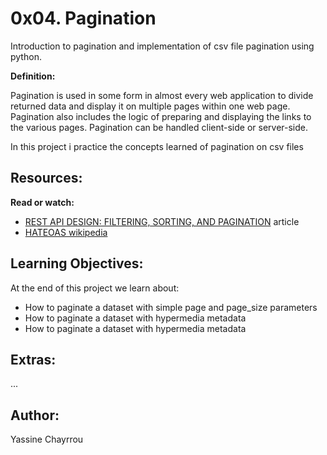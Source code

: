 # 0x04. Pagination

Introduction to pagination and implementation of csv file pagination using python.

**Definition:**

Pagination is used in some form in almost every web application to divide returned data and display it on multiple pages within one web page. Pagination also includes the logic of preparing and displaying the links to the various pages. Pagination can be handled client-side or server-side.

In this project i practice the concepts learned of pagination on csv files
## Resources:

**Read or watch:**

- <a href="https://www.moesif.com/blog/technical/api-design/REST-API-Design-Filtering-Sorting-and-Pagination/#pagination" target="_blank">REST API DESIGN: FILTERING, SORTING, AND PAGINATION</a> article
- <a href="https://en.wikipedia.org/wiki/HATEOAS" target="_blank">HATEOAS wikipedia</a>

## Learning Objectives:

At the end of this project we learn about:

- How to paginate a dataset with simple page and page_size parameters
- How to paginate a dataset with hypermedia metadata
- How to paginate a dataset with hypermedia metadata

## Extras:
...

## Author:

Yassine Chayrrou
